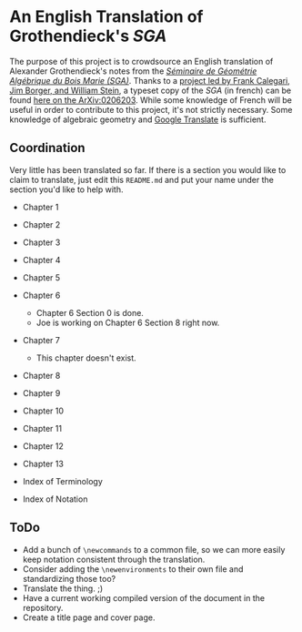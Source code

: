 # An English Translation of Grothendieck's *SGA*

The purpose of this project is to crowdsource an English translation of  Alexander Grothendieck's notes from the [*Séminaire de Géométrie Algébrique du Bois Marie (SGA)*](https://en.wikipedia.org/wiki/Séminaire_de_Géométrie_Algébrique_du_Bois_Marie).
Thanks to a [project led by Frank Calegari, Jim Borger, and William Stein](http://www.math.leidenuniv.nl/~edix/public_html_rennes/sgahtml/), a typeset copy of the *SGA* (in french) can be found [here on the ArXiv:0206203](https://arxiv.org/abs/math/0206203). While some knowledge of French will be useful in order to contribute to this project, it's not strictly necessary. Some knowledge of algebraic geometry and [Google Translate](https://translate.google.com/#fr/en/Séminaire%20de%20Géométrie%20Algébrique%20du%20Bois%20Marie) is sufficient.

## Coordination

Very little has been translated so far. If there is a section you would like to claim to translate, just edit this `README.md` and put your name under the section you'd like to help with. 

 - Chapter 1

 - Chapter 2

 - Chapter 3

 - Chapter 4

 - Chapter 5

 - Chapter 6
    - Chapter 6 Section 0 is done.
    - Joe is working on Chapter 6 Section 8 right now.

 - Chapter 7
    - This chapter doesn't exist.

 - Chapter 8

 - Chapter 9

 - Chapter 10

 - Chapter 11

 - Chapter 12

 - Chapter 13

 - Index of Terminology

 - Index of Notation


## ToDo
 - Add a bunch of `\newcommands` to a common file, so we can more easily keep notation consistent through the translation.
 - Consider adding the `\newenvironments` to their own file and standardizing those too?
 - Translate the thing. ;)
 - Have a current working compiled version of the document in the repository.
 - Create a title page and cover page.